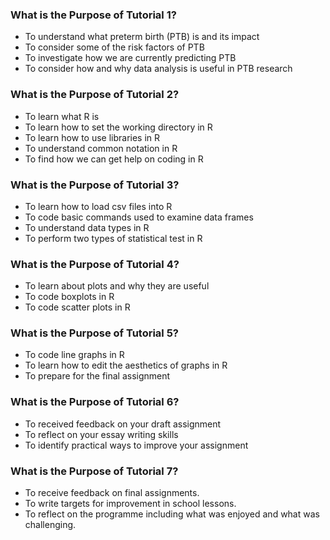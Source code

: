 ### What is the Purpose of Tutorial 1? 
* To understand what preterm birth (PTB) is and its impact 
* To consider some of the risk factors of PTB
* To investigate how we are currently predicting PTB
* To consider how and why data analysis is useful in PTB research


### What is the Purpose of Tutorial 2? 
* To learn what R is
* To learn how to set the working directory in R
* To learn how to use libraries in R
* To understand common notation in R
* To find how we can get help on coding in R


### What is the Purpose of Tutorial 3? 
* To learn how to load csv files into R
* To code basic commands used to examine data frames
* To understand data types in R
* To perform two types of statistical test in R 


### What is the Purpose of Tutorial 4? 
* To learn about plots and why they are useful
* To code boxplots in R
* To code scatter plots in R


### What is the Purpose of Tutorial 5? 
* To code line graphs in R
* To learn how to edit the aesthetics of graphs in R
* To prepare for the final assignment


### What is the Purpose of Tutorial 6? 
* To received feedback on your draft assignment
* To reflect on your essay writing skills
* To identify practical ways to improve your assignment


### What is the Purpose of Tutorial 7? 
* To receive feedback on final assignments.
* To write targets for improvement in school lessons. 
* To reflect on the programme including what was enjoyed and what was challenging. 

